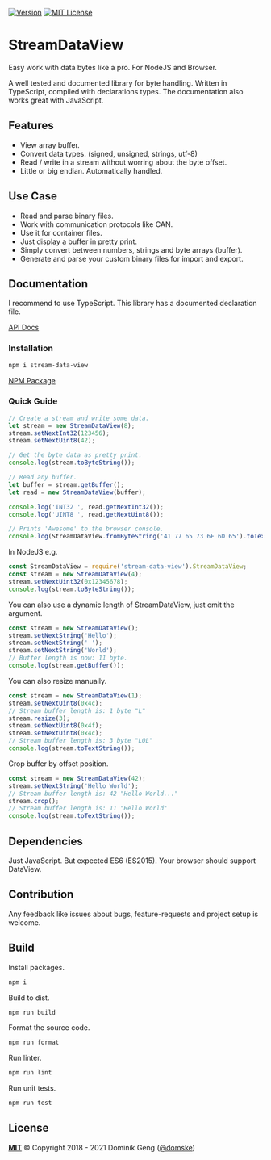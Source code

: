 [![Version][version]][package] [![MIT License][license-badge]][license]

# StreamDataView

Easy work with data bytes like a pro.
For NodeJS and Browser.

A well tested and documented library for byte handling.
Written in TypeScript, compiled with declarations types.
The documentation also works great with JavaScript.

## Features

- View array buffer.
- Convert data types. (signed, unsigned, strings, utf-8)
- Read / write in a stream without worring about the byte offset.
- Little or big endian. Automatically handled.

## Use Case

- Read and parse binary files.
- Work with communication protocols like CAN.
- Use it for container files.
- Just display a buffer in pretty print.
- Simply convert between numbers, strings and byte arrays (buffer).
- Generate and parse your custom binary files for import and export.

## Documentation

I recommend to use TypeScript. This library has a documented declaration file.

[API Docs](docs)

### Installation

```bash
npm i stream-data-view
```

[NPM Package](https://www.npmjs.com/package/stream-data-view)

### Quick Guide

```js
// Create a stream and write some data.
let stream = new StreamDataView(8);
stream.setNextInt32(123456);
stream.setNextUint8(42);

// Get the byte data as pretty print.
console.log(stream.toByteString());

// Read any buffer.
let buffer = stream.getBuffer();
let read = new StreamDataView(buffer);

console.log('INT32 ', read.getNextInt32());
console.log('UINT8 ', read.getNextUint8());
```

```js
// Prints 'Awesome' to the browser console.
console.log(StreamDataView.fromByteString('41 77 65 73 6F 6D 65').toTextString());
```

In NodeJS e.g.

```js
const StreamDataView = require('stream-data-view').StreamDataView;
const stream = new StreamDataView(4);
stream.setNextUint32(0x12345678);
console.log(stream.toByteString());
```

You can also use a dynamic length of StreamDataView, just omit the argument.

```js
const stream = new StreamDataView();
stream.setNextString('Hello');
stream.setNextString(' ');
stream.setNextString('World');
// Buffer length is now: 11 byte.
console.log(stream.getBuffer());
```

You can also resize manually.

```js
const stream = new StreamDataView(1);
stream.setNextUint8(0x4c);
// Stream buffer length is: 1 byte "L"
stream.resize(3);
stream.setNextUint8(0x4f);
stream.setNextUint8(0x4c);
// Stream buffer length is: 3 byte "LOL"
console.log(stream.toTextString());
```

Crop buffer by offset position.

```js
const stream = new StreamDataView(42);
stream.setNextString('Hello World');
// Stream buffer length is: 42 "Hello World..."
stream.crop();
// Stream buffer length is: 11 "Hello World"
console.log(stream.toTextString());
```

## Dependencies

Just JavaScript. But expected ES6 (ES2015). Your browser should support DataView.

## Contribution

Any feedback like issues about bugs, feature-requests and project setup is welcome.

## Build

Install packages.

```bash
npm i
```

Build to dist.

```bash
npm run build
```

Format the source code.

```bash
npm run format
```

Run linter.

```bash
npm run lint
```

Run unit tests.

```bash
npm run test
```

## License

**[MIT](LICENSE)** © Copyright 2018 - 2021 Dominik Geng ([@domske](https://github.com/domske))

[license-badge]: https://img.shields.io/npm/l/stream-data-view.svg?style=flat-square
[license]: https://opensource.org/licenses/MIT
[version]: https://img.shields.io/npm/v/stream-data-view.svg?style=flat-square
[package]: https://www.npmjs.com/package/stream-data-view
